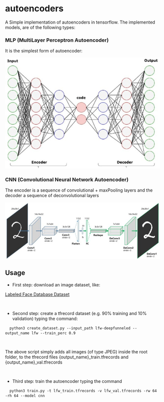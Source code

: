 # autoencoders
A Simple implementation of autoencoders in tensorflow. The implemented models, are of the following types:

### MLP (MultiLayer Perceptron Autoencoder)

It is the simplest form of autoencoder:

![MLP Autoencoder](/docs/mlp.jpg "Autoencoder of type MLP")


### CNN (Convolutional Neural Network Autoencoder)

The encoder is a sequence of convolutional + maxPooling layers and the decoder a sequence of deconvolutional layers

![CNN Autoencoder](/docs/cnn.jpg "Autoencoder of type CNN")


## Usage

* First step: download an image dataset, like:

[Labeled Face Database Dataset](http://vis-www.cs.umass.edu/lfw/lfw-deepfunneled.tgz)

<br/>

* Second step: create a tfrecord dataset (e.g. 90% training and 10% validation) typing the command:

```
  python3 create_dataset.py --input_path lfw-deepfunneled --output_name lfw --train_perc 0.9
```

<br/>

The above script simply adds all images (of type JPEG) inside the root folder, to the tfrecord files {output_name}_train.tfrecords and {output_name}_val.tfrecords

<br/>

* Third step: train the autoencoder typing the command

```
  python3 train.py -t lfw_train.tfrecords -v lfw_val.tfrecords -rw 64 -rh 64 --model cnn
```
